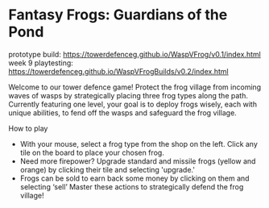 # Fantasy Frogs: Guardians of the Pond
prototype build: https://towerdefenceg.github.io/WaspVFrog/v0.1/index.html
week 9 playtesting: https://towerdefenceg.github.io/WaspVFrogBuilds/v0.2/index.html

Welcome to our tower defence game! Protect the frog village from incoming waves of wasps by strategically placing three frog types along the path. Currently featuring one level, your goal is to deploy frogs wisely, each with unique abilities, to fend off the wasps and safeguard the frog village. 

How to play 
- With your mouse, select a frog type from the shop on the left. Click any tile on the board to place your chosen frog. 
- Need more firepower? Upgrade standard and missile frogs (yellow and orange) by clicking their tile and selecting 'upgrade.' 
- Frogs can be sold to earn back some money by clicking on them and selecting ‘sell’ 
Master these actions to strategically defend the frog village! 
